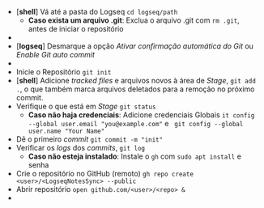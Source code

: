 - [**shell**] Vá até a pasta do Logseq `cd logseq/path`
	- **Caso exista um arquivo .git**: Exclua o arquivo .git com `rm .git`, antes de iniciar o repositório
-
- [**logseq**] Desmarque a opção *Ativar confirmação automática do Git* ou *Enable Git auto commit*
-
- Inicie o Repositório `git init`
- [**shell**] Adicione *tracked files* e arquivos novos à área de *Stage*, `git add .`, o que também marca arquivos deletados para a remoção no próximo commit.
- Verifique o que está em *Stage* `git status`
	- **Caso não haja credenciais**: Adicione credenciais Globais `it config --global user.email "you@example.com"` e ` git config --global user.name "Your Name"`
- Dê o primeiro *commit* `git commit -m "init"`
- Verificar os *logs* dos *commits*, `git log`
	- **Caso não esteja instalado**: Instale o `gh` com `sudo apt install` e senha
- Crie o repositório no GitHub (remoto) `gh repo create <user>/<LogseqNotesSync> --public`
- Abrir repositório `open github.com/<user>/<repo> &`
-